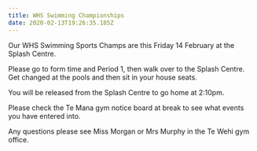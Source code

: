 ```yaml
---
title: WHS Swimming Championships
date: 2020-02-13T19:26:35.185Z
---
```

Our WHS Swimming Sports Champs are this Friday 14 February at the Splash Centre.  

Please go to form time and Period 1, then walk over to the Splash Centre. Get changed at the pools and then sit in your house seats.  

You will be released from the Splash Centre to go home at 2:10pm.  

Please check the Te Mana gym notice board at break to see what events you have entered into.  

Any questions please see Miss Morgan or Mrs Murphy in the Te Wehi gym office.
